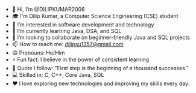 - 👋 Hi, I’m @DILIPKUMAR2006  
- 🎓 I'm Dilip Kumar, a Computer Science Engineering (CSE) student  
- 👀 I’m interested in software development and technology  
- 🌱 I’m currently learning Java, DSA, and SQL  
- 💞️ I’m looking to collaborate on beginner-friendly Java and SQL projects  
- 📫 How to reach me: dilipsu1357@gmail.com 
- 😄 Pronouns: He/Him  
- ⚡ Fun fact: I believe in the power of consistent learning  
- 🧠 Quote I follow: "First step is the beginning of a thousand successes."  
- 💻 Skilled in: C, C++, Core Java, SQL  
- ❤️ I love exploring new technologies and improving my skills every day.
